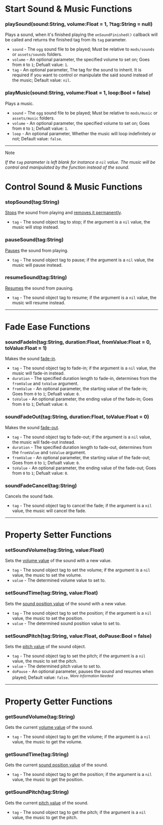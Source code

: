 # Start Sound & Music Functions
### playSound(sound:String, volume:Float = 1, ?tag:String = null)
Plays a sound, when it's finished playing the `onSoundFinished()` callback will be called and returns the finished tag from its `tag` parameter.

- `sound` - The `ogg` sound file to be played; Must be relative to `mods/sounds` or `assets/sounds` folders.
- `volume` - An optional parameter, the specified volume to set on; Goes from `0` to `1`; Defualt value: `1`.
- `tag` - An optional parameter, The tag for the sound to inherit. It is required if you want to control or manipulate the said sound instead of the music; Default value: `nil`.

### playMusic(sound:String, volume:Float = 1, loop:Bool = false)
Plays a music.

- `sound` - The `ogg` sound file to be played; Must be relative to `mods/music` or `assets/music` folders.
- `volume` - An optional parameter, the specified volume to set on; Goes from `0` to `1`; Defualt value: `1`.
- `loop` - An optional parameter, Whether the music will loop indefinitely or not; Default value: `false`.

***

> [!NOTE]
> _If the `tag` parameter is left blank for instance a `nil` value. The music will be control and manipulated by the function instead of the sound._

# Control Sound & Music Functions
### stopSound(tag:String)
<ins>Stops</ins> the sound from playing and <ins>removes it permanently</ins>.

- `tag` - The sound object tag to stop; if the argument is a `nil` value, the music will stop instead.

### pauseSound(tag:String)
<ins>Pauses</ins> the sound from playing.

- `tag` - The sound object tag to pause; if the argument is a `nil` value, the music will pause instead.

### resumeSound(tag:String)
<ins>Resumes</ins> the sound from pausing.

- `tag` - The sound object tag to resume; if the argument is a `nil` value, the music will resume instead.

***

# Fade Ease Functions
### soundFadeIn(tag:String, duration:Float, fromValue:Float = 0, toValue:Float = 1)
Makes the sound <ins>fade-in</ins>.

- `tag` - The sound object tag to fade-in; if the argument is a `nil` value, the music will fade-in instead.
- `duration` - The specified duration length to fade-in, determines from the `fromValue` and `toValue` argument.
- `fromValue` - An optional parameter, the starting value of the fade-in; Goes from `0` to `1`; Defualt value: `0`.
- `toValue` - An optional parameter, the ending value of the fade-in; Goes from `0` to `1`; Defualt value: `0`.

### soundFadeOut(tag:String, duration:Float, toValue:Float = 0)
Makes the sound <ins>fade-out</ins>.

- `tag` - The sound object tag to fade-out; if the argument is a `nil` value, the music will fade-out instead.
- `duration` - The specified duration length to fade-out, determines from the `fromValue` and `toValue` argument.
- `fromValue` - An optional parameter, the starting value of the fade-out; Goes from `0` to `1`; Defualt value: `0`.
- `toValue` - An optional parameter, the ending value of the fade-out; Goes from `0` to `1`; Defualt value: `0`.

### soundFadeCancel(tag:String)
Cancels the sound fade.

- `tag` - The sound object tag to cancel the fade; if the argument is a `nil` value, the music will cancel the fade.

***

# Property Setter Functions
### setSoundVolume(tag:String, value:Float)
Sets the <ins>volume value</ins> of the sound with a new value.

- `tag` - The sound object tag to set the volume; if the argument is a `nil` value, the music to set the volume.
- `value` - The determined volume value to set to.

### setSoundTime(tag:String, value:Float)
Sets the <ins>sound position value</ins> of the sound with a new value.

- `tag` - The sound object tag to set the position; if the argument is a `nil` value, the music to set the position.
- `value` - The determined sound position value to set to.

### setSoundPitch(tag:String, value:Float, doPause:Bool = false)
Sets the <ins>pitch value</ins> of the sound object.

- `tag` - The sound object tag to set the pitch; if the argument is a `nil` value, the music to set the pitch.
- `value` - The determined pitch value to set to.
- `doPause` - An optional parameter, pauses the sound and resumes when played; Default value: `false`. <sup>_More Information Needed_</sup> 

***

# Property Getter Functions
### getSoundVolume(tag:String)
Gets the current <ins>volume value</ins> of the sound.

- `tag` - The sound object tag to get the volume; if the argument is a `nil` value, the music to get the volume.

### getSoundTime(tag:String)
Gets the current <ins>sound position value</ins> of the sound.

- `tag` - The sound object tag to get the position; if the argument is a `nil` value, the music to get the position.

### getSoundPitch(tag:String)
Gets the current <ins>pitch value</ins> of the sound.

- `tag` - The sound object tag to get the pitch; if the argument is a `nil` value, the music to get the pitch.